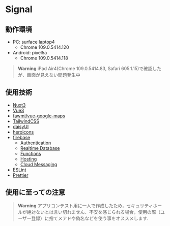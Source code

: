 # Signal


## 動作環境

- PC: surface laptop4
    - Chrome 109.0.5414.120
- Android: pixel5a 
    - Chrome 109.0.5414.118

> **Warning**
> iPad Air4(Chrome 109.0.5414.83, Safari 605.1.15)で確認したが、画面が見えない問題発生中

## 使用技術

- [Nuxt3](https://nuxt.com, "Nuxt3")
- [Vue3](https://v3.ja.vuejs.org, "Vue3")
- [fawmi/vue-google-maps](https://github.com/fawmi/vue-google-maps, "fawmi/vue-google-maps")
- [TailwindCSS](https://tailwindcss.com, "TailwindCSS")
- [daisyUI](https://daisyui.com, "daisyUI")
- [heroicons](https://heroicons.com, "heroicons")
- [firebase](https://firebase.google.com, "firebase")
    - [Authentication](https://firebase.google.com/docs/auth, "Authentication")
    - [Realtime Database](https://firebase.google.com/docs/database, "Realtime Database")
    - [Functions](https://firebase.google.com/docs/functions, "Functions")
    - [Hosting](https://firebase.google.com/docs/hosting, "Hosting")
    - [Cloud Messaging](https://firebase.google.com/docs/cloud-messaging, "Cloud Messaging")
- [ESLint](https://eslint.org/, "ESLint")
- [Prettier](https://prettier.io/, "Prettier")

## 使用に至っての注意

> **Warning**
> アプリコンテスト用に一人で作成したため，セキュリティホールが絶対ないとは言い切れません．不安を感じられる場合，使用の際（ユーザー登録）に捨てメアドや偽名などを使う事をオススメします.